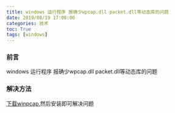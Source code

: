 ```yaml
---
title: windows 运行程序 报确少wpcap.dll packet.dll等动态库的问题
date: 2019/08/19 17:00:00
categories: 技术
toc: True
tags: [windows]
---
```



### 前言
windows 运行程序 报确少wpcap.dll packet.dll等动态库的问题

### 解决方法
[下载winpcap](https://www.winpcap.org/install/default.htm),然后安装即可解决问题